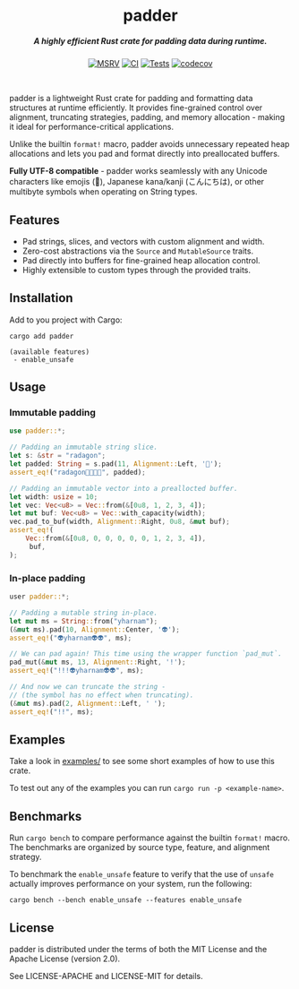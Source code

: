 <div align="center">

# padder
##### A highly efficient Rust crate for padding data during runtime.

[![MSRV](https://img.shields.io/badge/MSRV-1.85.1-orange)](https://crates.io/crates/padder)
[![CI](https://github.com/firelink-sh/padder/actions/workflows/ci.yml/badge.svg)](https://github.com/firelink-sh/padder/actions/workflows/ci.yml)
[![Tests](https://github.com/firelink-sh/padder/actions/workflows/tests.yml/badge.svg)](https://github.com/firelink-sh/padder/actions/workflows/tests.yml)
[![codecov](https://codecov.io/gh/firelink-sh/padder/graph/badge.svg?token=OTFIM6UICZ)](https://codecov.io/gh/firelink-sh/padder)

<br>

</div>

padder is a lightweight Rust crate for padding and formatting data structures at runtime efficiently. It provides fine-grained control over alignment, truncating strategies, padding, and memory allocation - making it ideal for performance-critical applications.

Unlike the builtin `format!` macro, padder avoids unnecessary repeated heap allocations and lets you
pad and format directly into preallocated buffers.

**Fully UTF-8 compatible** - padder works seamlessly with any Unicode characters like emojis (🐉), Japanese kana/kanji (こんにちは), or other multibyte symbols when operating on String types.

## Features

- Pad strings, slices, and vectors with custom alignment and width.
- Zero-cost abstractions via the `Source` and `MutableSource` traits.
- Pad directly into buffers for fine-grained heap allocation control.
- Highly extensible to custom types through the provided traits.


## Installation

Add to you project with Cargo:

```
cargo add padder

(available features)
 - enable_unsafe
```


## Usage

### Immutable padding

```rust
use padder::*;

// Padding an immutable string slice.
let s: &str = "radagon";
let padded: String = s.pad(11, Alignment::Left, '🐉');
assert_eq!("radagon🐉🐉🐉🐉", padded);

// Padding an immutable vector into a preallocted buffer.
let width: usize = 10;
let vec: Vec<u8> = Vec::from(&[0u8, 1, 2, 3, 4]);
let mut buf: Vec<u8> = Vec::with_capacity(width);
vec.pad_to_buf(width, Alignment::Right, 0u8, &mut buf);
assert_eq!(
    Vec::from(&[0u8, 0, 0, 0, 0, 0, 1, 2, 3, 4]),
     buf,
);
```


### In-place padding

```rust
user padder::*;

// Padding a mutable string in-place.
let mut ms = String::from("yharnam");
(&mut ms).pad(10, Alignment::Center, '👽');
assert_eq!("👽yharnam👽👽", ms);

// We can pad again! This time using the wrapper function `pad_mut`.
pad_mut(&mut ms, 13, Alignment::Right, '!');
assert_eq!("!!!👽yharnam👽👽", ms);

// And now we can truncate the string -
// (the symbol has no effect when truncating).
(&mut ms).pad(2, Alignment::Left, ' ');
assert_eq!("!!", ms);
```


## Examples

Take a look in [examples/](./examples) to see some short examples of how to use this crate.

To test out any of the examples you can run `cargo run -p <example-name>`.


## Benchmarks

Run `cargo bench` to compare performance against the builtin `format!` macro. The benchmarks are organized by source type, feature, and alignment strategy.

To benchmark the `enable_unsafe` feature to verify that the use of `unsafe` actually improves performance on your system, run the following: 

```
cargo bench --bench enable_unsafe --features enable_unsafe
```


## License

padder is distributed under the terms of both the MIT License and the Apache License (version 2.0).

See LICENSE-APACHE and LICENSE-MIT for details.

